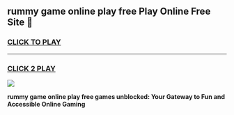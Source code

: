 
## rummy game online play free Play Online Free Site 👋
<h3>
<a href="https://download.freeplayer.one?title=rummy_game_online_play_free&ref=21F">CLICK TO PLAY</a></h3>
<hr>

<h3>
<a href="https://download.freeplayer.one?title=rummy_game_online_play_free&ref=21F">CLICK 2 PLAY</a>
  
</h3>

<a href="https://download.freeplayer.one?title=rummy_game_online_play_free&ref=21F"><img src="https://cdnb.artstation.com/p/assets/images/images/032/539/853/original/anto-thomas-button-gif.gif"></a>


**rummy game online play free games unblocked: Your Gateway to Fun and Accessible Online Gaming**
